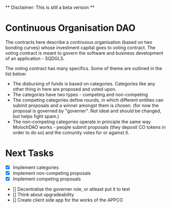 ** Disclaimer: This is still a beta version **

# Continuous Organisation DAO
The contracts here describe a continuous organisation (based on two bonding curves) whose investment capital goes to voting contract. The voting contract is meant to govern the software and business development of an application - SQDGLS.

The voting contract has many specifics. Some of theme are outlined in the list below:
- The disbursing of funds is based on categories. Categories like any other thing in here are proposed and voted upon.
- The categories have two types - competing and non-competing
- The competing categories define rounds, in which different entities can submit proposals and a winner amongst them is chosen. (for now the proposal is governed by "governer". Not ideal and should be changed, but helps fight spam.)
- The non-competing categories operate in principle the same way MolochDAO works - people submit proposals (they deposit CO tokens in order to do so) and the comunity votes for or against it.


# Next Tasks

- [x] Implement categories
- [x] Implement non-competing proposals
- [x] Implement competing proposals
- [] Decentralise the governer role, or atleast put it to test
- [] Think about upgradeability
- [] Create client side app for the works of the APPCO